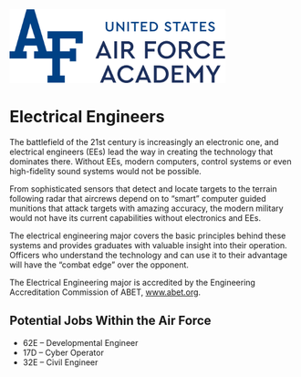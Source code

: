 <img src="pics/logo.png" width="75%">

# Electrical Engineers

The battlefield of the 21st century is increasingly an electronic one, and electrical engineers (EEs) lead the way in creating the technology that dominates there. Without EEs, modern computers, control systems or even high-fidelity sound systems would not be possible.

From sophisticated sensors that detect and locate targets to the terrain following radar that aircrews depend on to “smart” computer guided munitions that attack targets with amazing accuracy, the modern military would not have its current capabilities without electronics and EEs.

The electrical engineering major covers the basic principles behind these systems and provides graduates with valuable insight into their operation. Officers who understand the technology and can use it to their advantage will have the “combat edge” over the opponent.

The Electrical Engineering major is accredited by the Engineering Accreditation Commission of ABET, www.abet.org.

## Potential Jobs Within the Air Force

- 62E – Developmental Engineer
- 17D – Cyber Operator
- 32E – Civil Engineer
